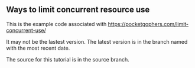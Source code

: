 ## Ways to limit concurrent resource use

This is the example code associated with https://pocketgophers.com/limit-concurrent-use/

It may not be the lastest version. The latest version is in the branch named with the most recent date.

The source for this tutorial is in the source branch.